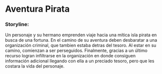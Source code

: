 # Aventura Pirata
### **Storyline:**

Un personaje y su hermano emprenden viaje hacia una mítica isla pirata en busca de una fortuna. En el camino de su aventura deben desbaratar a una organización criminal, que tambien estaba detras del tesoro. Al estar en su camino, comienzan a ser perseguidos. Finalmente, gracias a un último recurso logran infiltrarse en la organización en donde consiguen información adicional llegando con ella a un preciado tesoro, pero que les costara la vida del personaje.